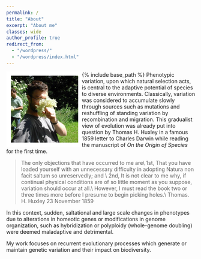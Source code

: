 ```yaml
---
permalink: /
title: "About"
excerpt: "About me"
classes: wide
author_profile: true
redirect_from:
  - "/wordpress/"
  - "/wordpress/index.html"
---
```


{% include base_path %}
<img src="../images/13680560_802390319860985_1834144343150480591_n.png" alt="me" style="width:40%;" align="left"/>
Phenotypic variation, upon which natural selection acts, is central to the adaptive potential of species to diverse environments. Classically, variation was considered to accumulate slowly through sources such as mutations and reshuffling of standing variation by recombination and migration. This gradualist view of evolution was already put into question by Thomas H. Huxley in a famous 1859 letter to Charles Darwin while reading the manuscript of *On the Origin of Species* for the first time.

> The only objections that have occurred to me are\\
1st, That you have loaded yourself with an unnecessary difficulty in adopting Natura non facit saltum so unreservedly; and \\
2nd, It is not clear to me why, if continual physical conditions are of so little moment as you suppose, variation should occur at all.\\
However, I must read the book two or three times more before I presume to begin picking holes.\\
Thomas. H. Huxley 23 November 1859

In this context, sudden, saltational and large scale changes in phenotypes due to alterations in homeotic genes or modifications in genome organization, such as hybridization or polyploidy (whole-genome doubling) were deemed maladaptive and detrimental.

My work focuses on recurrent evolutionary processes which generate or maintain genetic variation and their impact on biodiversity.
